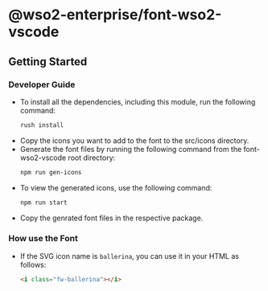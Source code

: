 # @wso2-enterprise/font-wso2-vscode

## Getting Started

### Developer Guide

- To install all the dependencies, including this module, run the following command:
  ```bash
  rush install
- Copy the icons you want to add to the font to the src/icons directory.
- Generate the font files by running the following command from the font-wso2-vscode root directory:
  ```bash
  npm run gen-icons
- To view the generated icons, use the following command:
  ```bash
  npm run start
- Copy the genrated font files in the respective package.

### How use the Font

- If the SVG icon name is `ballerina`, you can use it in your HTML as follows:
  ```html
  <i class="fw-ballerina"></i>
